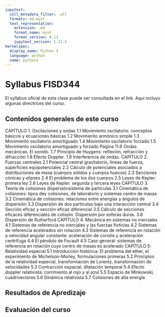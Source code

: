 ```yaml
---
jupytext:
  cell_metadata_filter: -all
  formats: md:myst
  text_representation:
    extension: .md
    format_name: myst
    format_version: 0.13
    jupytext_version: 1.11.5
kernelspec:
  display_name: Python 3
  language: python
  name: python3
---
```


# Syllabus FISD344

El syllabus oficial de esta clase puede ser consultada en el link. Aquí incluyo algunas directrices del curso.

## Contenidos generales de este curso

CAPÍTULO 1. Oscilaciones y ondas
1.1 Movimiento oscilatorio: conceptos básicos y ecuaciones básicas
1.2 Movimiento armónico simple
1.3 Movimiento oscilatorio amortiguado
1.4 Movimiento oscilatorio forzado
1.5 Movimiento oscilatorio amortiguado y forzado
Página 11.6 Ondas mecánicas. El sonido.
1.7 Principio de Huygens: reflexión, refracción y difracción
1.8 Efecto Doppler.
1.9 Interferencia de ondas.
CAPÍTULO 2. Fuerzas centrales
2.1 Potencial central gravitatorio, líneas de fuerza, superficies equipotenciales
2.2 Cálculo de potenciales asociados a distribuciones de masa (cuerpos sólidos y cuerpos
huecos)
2.3 Secciones cónicas y elipses
2.4 El problema de los dos cuerpos
2.5 Leyes de Kepler: primera ley
2.6 Leyes de Kepler: segunda y tercera leyes
CAPÍTULO
3. Teoría
de colisiones
dispersiónsistema
de partículas
3.1 Cinemática
de colisiones:
tipos dey colisiones,
de laboratorio y sistemas centro de
masas
3.2 Cinemática de colisiones: relaciones entre energías y ángulos de dispersión
3.3 Dispersión de dos partículas bajo una interacción central
3.4 Sección eficaz y sección eficaz diferencial
3.5 Cálculo de secciones eficaces diferenciales de colisión. Dispersión por esferas duras.
3.6 Dispersión de Rutherford
CAPÍTULO 4. Mecánica en sistemas no inerciales
4.1 Sistemas de referencia no inerciales y las fuerzas ficticias
4.2 Sistemas de referencia acelerados sin rotación
4.3 Sistemas de referencia en rotación a velocidad angular constante: aceleración de coriolis y
aceleración centrífuga
4.4 El péndulo de Focault
4.5 Caso general: sistemas de referencia en rotación cuyo centro de masas es acelerado
CAPÍTULO 5: Relatividad especial
5.1 Introducción histórica: El problema del ether, el experimento de Michelson-Morley,
formulaciones primeras
5.2 Principios de la relatividad especial, transformación de Lorentz, transformación de velocidades
5.3 Contracción espacial, dilatación temporal
5.4 Efecto doppler relativista: corrimiento al rojo y al azul
5.5 Espacio de Minkowski, cuadrivectores
5.6 Dinámica relativista
5.7 Colisiones de alta energía

## Resultados de Apredizaje


## Evaluación del curso
